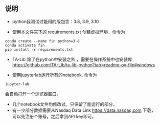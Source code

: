 ## 说明
* python我测试过能用的版包含：3.8, 3.9, 3.10

* 使用本文件夹下的 requirements.txt 创建虚拟环境，命令为
```
conda create --name fin python=3.8
conda activate fin 
pip install -r requirements.txt 
```
* TA-Lib 除了在python中安装之外 ，需要在操作系统中也安装库 https://github.com/TA-Lib/ta-lib-python?tab=readme-ov-file#windows 

* 使用jupyterlab运行所有的notebook, 命令为
```
jupyter-lab
```
会自动打开一个浏览器窗口。

* 几个notebook文件均修改过，只保留了能运行的部分。
* 有一少部分数据需要从Nasdaq Data Link https://data.nasdaq.com 下载，可以先注册个账号，之后拿到API key即可。

